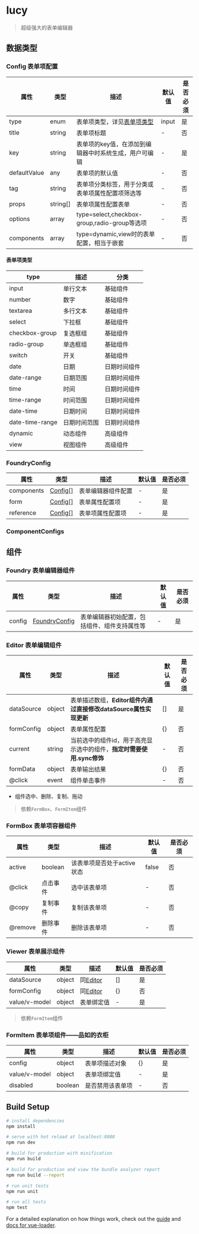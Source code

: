 # lucy

> 超级强大的表单编辑器

## 数据类型

### Config 表单项配置

| 属性 | 类型 | 描述 | 默认值 | 是否必须 |
| ---- | ---- | ---- | ---- | ---- |
| type | enum | 表单项类型，详见[表单项类型](#表单项类型) | input | 是 |
| title | string | 表单项标题 | - | 否 |
| key | string | 表单项的key值，在添加到编辑器中时系统生成，用户可编辑 | - | 是 |
| defaultValue | any | 表单项的默认值 | - | 否 |
| tag | string | 表单项分类标签，用于分类或表单项属性配置项筛选等 | - | 否 |
| props | string[] | 表单项属性配置表单 | - | 否 |
| options | array | type=select,checkbox-group,radio-group等选项 | - | 否 |
| components | array | type=dynamic,view时的表单配置，相当于嵌套 | - | 否 |

#### 表单项类型

| type | 描述 | 分类 |
| ---- | ---- | ---- |
| input | 单行文本 | 基础组件 |
| number | 数字 | 基础组件 |
| textarea | 多行文本 | 基础组件 |
| select | 下拉框 | 基础组件 |
| checkbox-group | 复选框组 | 基础组件 |
| radio-group | 单选框组 | 基础组件 |
| switch | 开关 | 基础组件 |
| date | 日期 | 日期时间组件 |
| date-range | 日期范围 | 日期时间组件 |
| time | 时间 | 日期时间组件 |
| time-range | 时间范围 | 日期时间组件 |
| date-time | 日期时间 | 日期时间组件 |
| date-time-range | 日期时间范围 | 日期时间组件 |
| dynamic | 动态组件 | 高级组件 |
| view | 视图组件 | 高级组件 |

### FoundryConfig

| 属性 | 类型 | 描述 | 默认值 | 是否必须 |
| ---- | ---- | ---- | ---- | ---- |
| components | [Config[]](#config表单项配置) | 表单编辑器组件配置 | - | 是 |
| form | [Config[]](#config表单项配置) | 表单属性配置项 | - | 是 |
| reference | [Config[]](#config表单项配置) | 表单项属性配置项 | - | 是 |

### ComponentConfigs

## 组件

### Foundry 表单编辑器组件

| 属性 | 类型 | 描述 | 默认值 | 是否必须 |
| ---- | ---- | ---- | ---- | ---- |
| config | [FoundryConfig](#foundryconfig) | 表单编辑器初始配置，包括组件、组件支持属性等 | - | 是 |

### Editor 表单编辑组件

| 属性 | 类型 | 描述 | 默认值 | 是否必须 |
| ---- | ---- | ---- | ---- | ---- |
| dataSource | object | 表单描述数组，**Editor组件内通过直接修改dataSource属性实现更新** | [] | 是 |
| formConfig | object | 表单属性配置 | {} | 否 |
| current | string | 当前选中的组件id，用于高亮显示选中的组件，**指定时需要使用.sync修饰** | - | 否 |
| formData | object | 表单输出结果 | {} | 否 |
| @click | event | 组件单击事件 | - | 否 |

- 组件选中、删除、复制、拖动

> 依赖`FormBox`、`FormItem`组件

### FormBox 表单项容器组件

| 属性 | 类型 | 描述 | 默认值 | 是否必须 |
| ---- | ---- | ---- | ---- | ---- |
| active | boolean | 该表单项是否处于active状态 | false | 否 |
| @click | 点击事件 | 选中该表单项 | - | 否 |
| @copy | 复制事件 | 复制该表单项 | - | 否 |
| @remove | 删除事件 | 删除该表单项 | - | 否 |

### Viewer 表单展示组件

| 属性 | 类型 | 描述 | 默认值 | 是否必须 |
| ---- | ---- | ---- | ---- | ---- |
| dataSource | object | 同[Editor](#editor) | [] | 是 |
| formConfig | object | 同[Editor](#editor) | {} | 否 |
| value/v-model | object | 表单绑定值 | - | 是 |

> 依赖`FormItem`组件

### FormItem 表单项组件——品如的衣柜

| 属性 | 类型 | 描述 | 默认值 | 是否必须 |
| ---- | ---- | ---- | ---- | ---- |
| config | object | 表单项描述对象 | {} | 是 |
| value/v-model | object | 表单项绑定值 | - | 是 |
| disabled | boolean | 是否禁用该表单项 | - | 否 |


## Build Setup

``` bash
# install dependencies
npm install

# serve with hot reload at localhost:8080
npm run dev

# build for production with minification
npm run build

# build for production and view the bundle analyzer report
npm run build --report

# run unit tests
npm run unit

# run all tests
npm test
```

For a detailed explanation on how things work, check out the [guide](http://vuejs-templates.github.io/webpack/) and [docs for vue-loader](http://vuejs.github.io/vue-loader).
